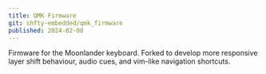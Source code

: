 ```yaml
---
title: QMK Firmware
git: shfty-embedded/qmk_firmware
published: 2024-02-08
---
```


Firmware for the Moonlander keyboard.
Forked to develop more responsive layer shift behaviour, audio cues, and vim-like navigation shortcuts.

